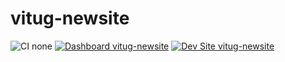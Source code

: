 # vitug-newsite

![CI none](https://img.shields.io/badge/ci-none-orange.svg)
[![Dashboard vitug-newsite](https://img.shields.io/badge/dashboard-vitug_newsite-yellow.svg)](https://dashboard.pantheon.io/sites/2e926135-c0b5-4a3b-8779-70ed732831d6#dev/code)
[![Dev Site vitug-newsite](https://img.shields.io/badge/site-vitug_newsite-blue.svg)](http://dev-vitug-newsite.pantheonsite.io/)